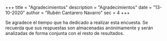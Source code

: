 +++
title = "Agradecimientos"
description = "Agradecimientos"
date = "13-10-2020"
author = "Rubén Cantarero Navarro"
sec = 4
+++

Se agradece el tiempo que ha dedicado a realizar esta encuesta.  Se recuerda que sus respuestas son almacenadas anónimamente y serán analizadas de forma conjunta con el resto de resultados.